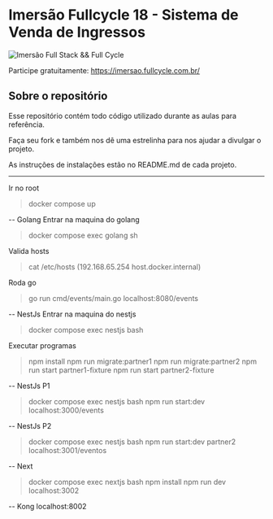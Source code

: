 # Imersão Fullcycle 18 - Sistema de Venda de Ingressos

![Imersão Full Stack && Full Cycle](https://events-fullcycle.s3.amazonaws.com/events-fullcycle/static/site/img/grupo_4417.png)

Participe gratuitamente: https://imersao.fullcycle.com.br/

## Sobre o repositório
Esse repositório contém todo código utilizado durante as aulas para referência.

Faça seu fork e também nos dê uma estrelinha para nos ajudar a divulgar o projeto.

As instruções de instalações estão no README.md de cada projeto.

---

Ir no root
>docker compose up

-- Golang
Entrar na maquina do golang
>docker compose exec golang sh

Valida hosts
>cat /etc/hosts
(192.168.65.254  host.docker.internal)

Roda go
>go run cmd/events/main.go
localhost:8080/events

-- NestJs
Entrar na maquina do nestjs
>docker compose exec nestjs bash

Executar programas
>npm install
>npm run migrate:partner1
>npm run migrate:partner2
>npm run start partner1-fixture
>npm run start partner2-fixture

-- NestJs P1
>docker compose exec nestjs bash
>npm run start:dev
localhost:3000/events

-- NestJs P2
>docker compose exec nestjs bash
>npm run start:dev partner2
localhost:3001/eventos

-- Next
>docker compose exec nextjs bash
>npm install
>npm run dev
localhost:3002

-- Kong
localhost:8002